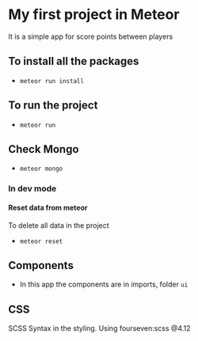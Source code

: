 # My first project in Meteor
It is a simple app for score points between players
## To install all the packages
* `meteor run install`
## To run the project
* `meteor run`
## Check Mongo
* `meteor mongo`
### In dev mode
#### Reset data from meteor
To delete all data in the project
* `meteor reset`
## Components
* In this app the components are in imports, folder `ui`
## CSS
SCSS Syntax in the styling.
Using fourseven:scss @4.12
